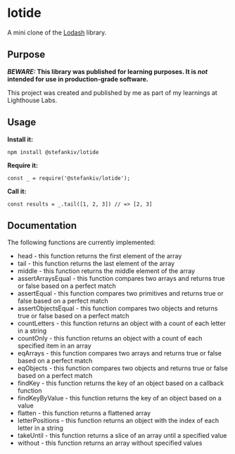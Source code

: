 # lotide

A mini clone of the [Lodash](https://lodash.com) library.

## Purpose

**_BEWARE:_ This library was published for learning purposes. It is _not_ intended for use in production-grade software.**

This project was created and published by me as part of my learnings at Lighthouse Labs. 

## Usage

**Install it:**

`npm install @stefankiv/lotide`

**Require it:**

`const _ = require('@stefankiv/lotide');`

**Call it:**

`const results = _.tail([1, 2, 3]) // => [2, 3]`

## Documentation

The following functions are currently implemented:

* head - this function returns the first element of the array
* tail - this function returns the last element of the array
* middle - this function returns the middle element of the array
* assertArraysEqual - this function compares two arrays and returns true or false based on a perfect match
* assertEqual - this function compares two primitives and returns true or false based on a perfect match
* assertObjectsEqual - this function compares two objects and returns true or false based on a perfect match
* countLetters - this function returns an object with a count of each letter in a string
* countOnly - this function returns an object with a count of each specified item in an array
* eqArrays - this function compares two arrays and returns true or false based on a perfect match
* eqObjects - this function compares two objects and returns true or false based on a perfect match
* findKey - this function returns the key of an object based on a callback function
* findKeyByValue - this function returns the key of an object based on a value
* flatten - this function returns a flattened array
* letterPositions - this function returns an object with the index of each letter in a string
* takeUntil - this function returns a slice of an array until a specified value
* without - this function returns an array without specified values